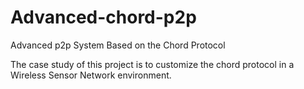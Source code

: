 # Advanced-chord-p2p
Advanced p2p System Based on the Chord Protocol

The case study of this project is to customize the chord protocol in a Wireless Sensor Network environment.
